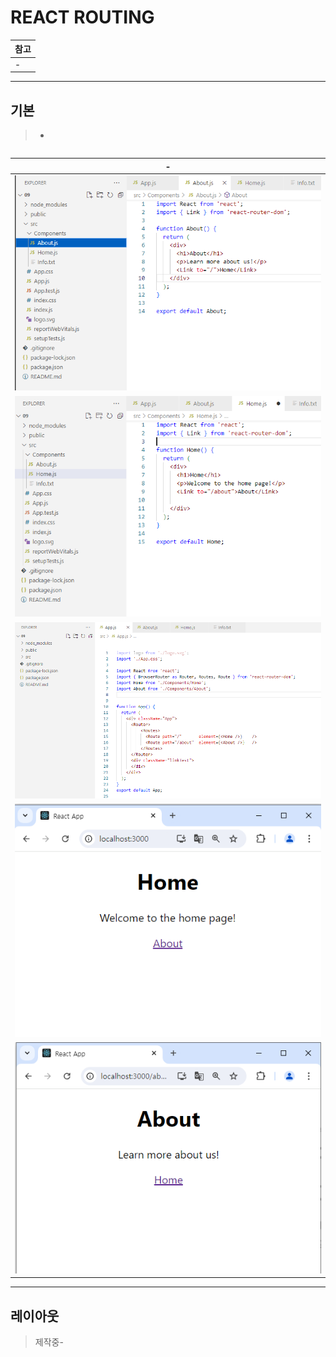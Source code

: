 # REACT ROUTING

|참고|
|-|
|-|

---
기본
---
> -
```
```
|-|
|-|
|<img src="./IMG/1.png" />|
|<img src="./IMG/2.png" />|
|<img src="./IMG/3.png" />|
|<img src="./IMG/4.png" />|
|<img src="./IMG/5.png" />|


---
레이아웃
---
> 제작중-
```

```
